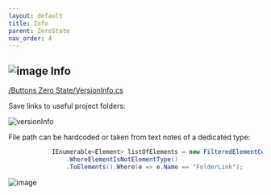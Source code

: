 ```yaml
---
layout: default
title: Info
parent: ZeroState
nav_order: 4
---
```


## ![image](https://raw.githubusercontent.com/giobel/ReviTab/master/ReviTab/Resources/info.png) Info
[/Buttons Zero State/VersionInfo.cs](https://github.com/giobel/ReviTab/blob/master/ReviTab/Buttons%20Zero%20State/VersionInfo.cs)

Save links to useful project folders:

![versionInfo](https://user-images.githubusercontent.com/27025848/170897355-d0252bdf-90c8-4acf-b958-29b2c43cd520.png)

File path can be hardcoded or taken from text notes of a dedicated type:

```csharp
			IEnumerable<Element> listOfElements = new FilteredElementCollector(doc).OfCategory(BuiltInCategory.OST_TextNotes)
				.WhereElementIsNotElementType()
				.ToElements().Where(e => e.Name == "FolderLink");
```

![image](https://user-images.githubusercontent.com/27025848/170897665-220e4965-6db6-43cc-8e4b-2f74706f88d3.png)